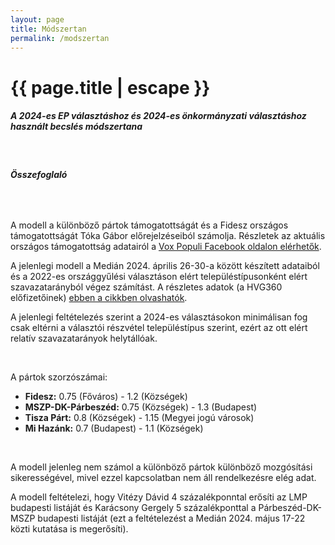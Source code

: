 ```yaml
---
layout: page
title: Módszertan
permalink: /modszertan
---
```

<script>
  window.dataLayer = window.dataLayer || [];
  function gtag(){dataLayer.push(arguments);}
  gtag('js', new Date());

  gtag('config', 'UA-45281172-4');
</script>
<h1 class="page-title">{{ page.title | escape }}</h1>
    
<div class="section">
    <div class="row">
          <div class="col s12">
		  <h5>A 2024-es EP választáshoz és 2024-es önkormányzati választáshoz használt becslés módszertana</h5> 

<br/>
<h6><strong>Összefoglaló</strong></h6>
<br/>

<p>A modell a különböző pártok támogatottságát és a Fidesz országos támogatottságát Tóka Gábor előrejelzéseiból számolja. Részletek az aktuális országos támogatottság adatairól a <a href="https://www.facebook.com/valasztasi.kalauz">Vox Populi  Facebook oldalon elérhetők</a>.</p>
<p>A jelenlegi modell a Medián 2024. április 26-30-a között készített adataiból és a 2022-es országgyűlési választáson elért településtípusonként elért szavazatarányból végez számítást. A részletes adatok (a HVG360 előfizetőinek) <a href="https://hvg.hu/360/20240508_hvg-median-magyar-peter-tisza-orban-viktor-fidesz-ellenzek-dobrev-klara">ebben a cikkben olvashatók</a>.</p>
<p>A jelenlegi feltételezés szerint a 2024-es választásokon minimálisan fog csak eltérni a választói részvétel településtípus szerint, ezért az ott elért relatív szavazatarányok helytállóak.</p>
<br/>
<p>A pártok szorzószámai:</p>
<ul>
<li><strong>Fidesz:</strong> 0.75 (Főváros) - 1.2 (Községek)</li>
<li><strong>MSZP-DK-Párbeszéd:</strong> 0.75 (Községek) - 1.3 (Budapest)</li>
<li><strong>Tisza Párt:</strong> 0.8 (Községek) - 1.15 (Megyei jogú városok)</li>
<li><strong>Mi Hazánk:</strong> 0.7 (Budapest) - 1.1 (Községek)</li>
</ul>

<br/>
<p>A modell jelenleg nem számol a különböző pártok különböző mozgósítási sikerességével, mivel ezzel kapcsolatban nem áll rendelkezésre elég adat.</p>
<p>A modell feltételezi, hogy Vitézy Dávid 4 százalékponntal erősíti az LMP budapesti listáját és Karácsony Gergely 5 százalékponttal a Párbeszéd-DK-MSZP budapesti listáját (ezt a feltételezést a Medián 2024. május 17-22 közti kutatása is megerősíti).</p>

    
